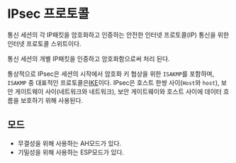# IPsec 프로토콜

통신 세션의 각 IP패킷을 암호화하고 인증하는 안전한 인터넷 프로토콜(IP) 통신을 위한 인터넷 프로토콜 스위트이다.

통신 세션의 개별 IP패킷을 인증하고 암호화함으로써 처리 된다.

통상적으로 IPsec은 세션의 시작에서 암호화 키 협상을 위한 `ISAKMP`를 포함하며, `ISAKMP` 중 대표적인 프로토콜은[IKE](IKE.md)이다.
IPsec은 호스트 한쌍 사이(`Host`와 `host`), 보안 게이트웨이 사이(네트워크와 네트워크), 보안 게이트웨이와 호스트 사이에 데이터 흐름을 보호하기 위해 사용된다.

## 모드

- 무결성을 위해 사용하는 AH모드가 있다.
- 기밀성을 위해 사용하는 ESP모드가 있다.
